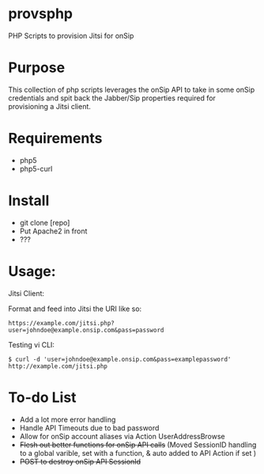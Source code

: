 # provsphp
PHP Scripts to provision Jitsi for onSip

# Purpose
This collection of php scripts leverages the onSip API to take in some onSip credentials and spit back the Jabber/Sip properties required for provisioning a Jitsi client.

# Requirements
* php5
* php5-curl

# Install
* git clone [repo]
* Put Apache2 in front
* ???

# Usage:

Jitsi Client:

Format and feed into Jitsi the URI like so:
```
https://example.com/jitsi.php?user=johndoe@example.onsip.com&pass=password
```

Testing vi CLI:

```
$ curl -d 'user=johndoe@example.onsip.com&pass=examplepassword' http://example.com/jitsi.php
```

# To-do List
* Add a lot more error handling
* Handle API Timeouts due to bad password
* Allow for onSip account aliases via Action UserAddressBrowse
* ~~Flesh out better functions for onSip API calls~~ (Moved SessionID handling to a global varible, set with a function, & auto added to API Action if set )
* ~~POST to destroy onSip API SessionId~~
